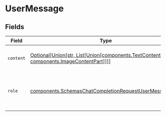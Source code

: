 # UserMessage


## Fields

| Field                                                                                                                            | Type                                                                                                                             | Required                                                                                                                         | Description                                                                                                                      |
| -------------------------------------------------------------------------------------------------------------------------------- | -------------------------------------------------------------------------------------------------------------------------------- | -------------------------------------------------------------------------------------------------------------------------------- | -------------------------------------------------------------------------------------------------------------------------------- |
| `content`                                                                                                                        | [Optional[Union[str, List[Union[components.TextContentPart, components.ImageContentPart]]]]](../../models/components/content.md) | :heavy_check_mark:                                                                                                               | The contents of the user message.<br/>                                                                                           |
| `role`                                                                                                                           | [components.SchemasChatCompletionRequestUserMessageRole](../../models/components/schemaschatcompletionrequestusermessagerole.md) | :heavy_check_mark:                                                                                                               | The role of the messages author, in this case `user`.                                                                            |